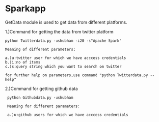 # Sparkapp

GetData module is used to get data from different platforms.

1.)Command for getting the data from twitter platform

    python Twitterdata.py -ushubham -i20 -s"Apache Spark"
    
    Meaning of different parameters:
    
    a.)u:twitter user for which we have acccess credentials
    b.)i:no of items
    c.)s:query string which you want to search on twitter
    
    for further help on parameters,use command "python Twitterdata.py --help"


2.)Command for getting github data


     python Githubdata.py -ushubham
    
     Meaning for different parameters:

     a.)u:github users for which we have acccess credentials


